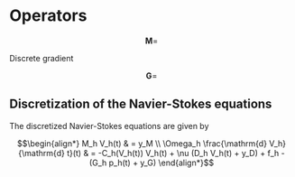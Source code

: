 # Operators

```math
\mathbf{M} = 
```

Discrete gradient

```math
\mathbf{G} =
```

## Discretization of the Navier-Stokes equations

The discretized Navier-Stokes equations are given by

```math
\begin{align*}
M_h V_h(t) & = y_M \\
\Omega_h \frac{\mathrm{d} V_h}{\mathrm{d} t}(t) & = -C_h(V_h(t)) V_h(t) + \nu (D_h V_h(t) +
y_D) + f_h - (G_h p_h(t) + y_G)
\end{align*}
```

